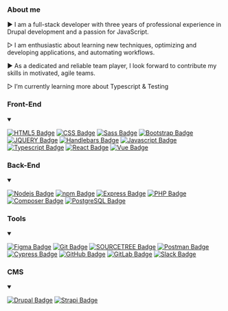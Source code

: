 ### About me


 ▶︎ I am a full-stack developer with three years of professional experience in Drupal development and a passion for JavaScript.
 
 ▷ I am enthusiastic about learning new techniques, optimizing and developing applications, and automating workflows. 
 
 ▶︎  As a dedicated and reliable team player, I look forward to contribute my skills in motivated, agile teams. 
 
 ▷ I’m currently learning more about Typescript & Testing



### Front-End
<details open>
<summary></summary>
  

[![HTML5 Badge](https://img.shields.io/badge/-HTML5-E34F26?style=for-the-badge&labelColor=black&logo=html5&logoColor=E34F26)](#) [![CSS Badge](https://img.shields.io/badge/-CSS3-1572B6?style=for-the-badge&labelColor=302d2d&logo=css3&logoColor=1572B6)](#) [![Sass Badge](https://img.shields.io/badge/-SASS-CC6699?style=for-the-badge&labelColor=302d2d&logo=sass&logoColor=CC6699)](#) [![Bootstrap Badge](https://img.shields.io/badge/-Bootstrap-7952B3?style=for-the-badge&labelColor=302d2d&logo=bootstrap&logoColor=7952B3)](#) [![JQUERY Badge](https://img.shields.io/badge/-jQuery-0769AD?style=for-the-badge&labelColor=302d2d&logo=jquery&logoColor=0769AD)](#) [![Handlebars Badge](https://img.shields.io/badge/-handlebars.js-000000?style=for-the-badge&labelColor=f7efef&logo=handlebars.js&logoColor=000000)](#) [![Javascript Badge](https://img.shields.io/badge/-JavaScript-F0DB4F?style=for-the-badge&labelColor=302d2d&logo=javascript&logoColor=F0DB4F)](#) [![Typescript Badge](https://img.shields.io/badge/-Typescript-3178C6?style=for-the-badge&labelColor=302d2d&logo=typescript&logoColor=3178C6)](#) [![React Badge](https://img.shields.io/badge/-React-61DAFB?style=for-the-badge&labelColor=302d2d&logo=react&logoColor=61DAFB)](#) [![Vue Badge](https://img.shields.io/badge/-Vue.js-4FC08D?style=for-the-badge&labelColor=302d2d&logo=vue.js&logoColor=4FC08D)](#) 
</details>

### Back-End
<details open>
<summary></summary>
  
 [![Nodejs Badge](https://img.shields.io/badge/-Nodejs-3C873A?style=for-the-badge&labelColor=302d2d&logo=node.js&logoColor=3C873A)](#) [![npm Badge](https://img.shields.io/badge/-npm-CB3837?style=for-the-badge&labelColor=f7efef&logo=npm&logoColor=CB3837)](#)  [![Express Badge](https://img.shields.io/badge/-Express-000000?style=for-the-badge&labelColor=f7efef&logo=express&logoColor=000000)](#) [![PHP Badge](https://img.shields.io/badge/-PHP-777BB4?style=for-the-badge&labelColor=302d2d&logo=php&logoColor=777BB4)](#) [![Composer Badge](https://img.shields.io/badge/-Composer-885630?style=for-the-badge&labelColor=f7efef&logo=composer&logoColor=885630)](#) [![PostgreSQL Badge](https://img.shields.io/badge/-PostgreSQL-4169E1?style=for-the-badge&labelColor=f7efef&logo=postgreSQL&logoColor=4169E1)](#)
  
</details>

### Tools
<details open>
<summary></summary>
  
 [![Figma Badge](https://img.shields.io/badge/-Figma-F24E1E?style=for-the-badge&labelColor=302d2d&logo=figma&logoColor=F24E1E)](#) 
 [![Git Badge](https://img.shields.io/badge/-Git-F24E1E?style=for-the-badge&labelColor=302d2d&logo=git&logoColor=F24E1E)](#)  [![SOURCETREE Badge](https://img.shields.io/badge/-Sourcetree-0052CC?style=for-the-badge&labelColor=f7efef&logo=sourcetree&logoColor=0052CC)](#)  [![Postman Badge](https://img.shields.io/badge/-Postman-FF6C37?style=for-the-badge&labelColor=302d2d&logo=postman&logoColor=FF6C37)](#) [![Cypress Badge](https://img.shields.io/badge/-cypress-17202C?style=for-the-badge&labelColor=f7efef&logo=cypress&logoColor=17202C)](#)  [![GitHub Badge](https://img.shields.io/badge/-GitHub-181717?style=for-the-badge&labelColor=f7efef&logo=github&logoColor=181717)](#)  [![GitLab Badge](https://img.shields.io/badge/-GitLab-FCA121?style=for-the-badge&labelColor=302d2d&logo=gitlab&logoColor=FCA121)](#)  [![Slack Badge](https://img.shields.io/badge/-Slack-4A154B?style=for-the-badge&labelColor=f7efef&logo=slack&logoColor=4A154B)](#)
  
</details>


### CMS
<details open>
<summary></summary>
  
 [![Drupal Badge](https://img.shields.io/badge/-Drupal-0678BE?style=for-the-badge&labelColor=302d2d&logo=drupal&logoColor=0678BE)](#) [![Strapi Badge](https://img.shields.io/badge/-Strapi-2F2E8B?style=for-the-badge&labelColor=f7efef&logo=strapi&logoColor=2F2E8B)](#)
  
</details>

 

